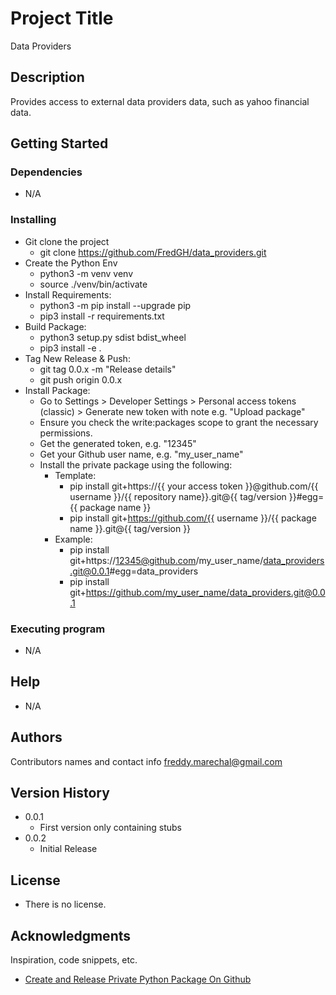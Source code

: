 # Project Title

Data Providers

## Description

Provides access to external data providers data, such as yahoo financial data.

## Getting Started

### Dependencies

* N/A

### Installing

* Git clone the project
    * git clone https://github.com/FredGH/data_providers.git
* Create the Python Env
    * python3 -m venv venv
    * source ./venv/bin/activate
* Install Requirements:
    * python3 -m pip install --upgrade pip
    * pip3 install -r requirements.txt
* Build Package:
    * python3 setup.py sdist bdist_wheel
    * pip3 install -e .
* Tag New Release & Push:
    * git tag 0.0.x -m "Release details"
    * git push origin 0.0.x
* Install Package:
    *  Go to Settings > Developer Settings > Personal access tokens (classic) > Generate new token with note e.g. "Upload package"
    *  Ensure you check the write:packages scope to grant the necessary permissions.
    * Get the generated token, e.g. "12345"
    * Get your Github user name, e.g. "my_user_name"
    * Install the private package using the following:
        * Template:
            * pip install git+https://{{ your access token }}@github.com/{{ username }}/{{ repository name}}.git@{{ tag/version }}#egg={{ package name }}
            * pip install git+https://github.com/{{ username }}/{{ package name }}.git@{{ tag/version }}
        * Example:
            * pip install git+https://12345@github.com/my_user_name/data_providers.git@0.0.1#egg=data_providers
            * pip install git+https://github.com/my_user_name/data_providers.git@0.0.1
    
### Executing program

* N/A

## Help

* N/A

## Authors

Contributors names and contact info
freddy.marechal@gmail.com

## Version History

* 0.0.1
    * First version only containing stubs
* 0.0.2
    * Initial Release

## License

* There is no license.

## Acknowledgments

Inspiration, code snippets, etc.
* [Create and Release Private Python Package On Github](https://dev.to/abdellahhallou/create-and-release-a-private-python-package-on-github-2oae)
